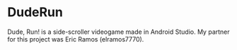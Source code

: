 # DudeRun
Dude, Run! is a side-scroller videogame made in Android Studio. My partner for this project was Eric Ramos (elramos7770).
